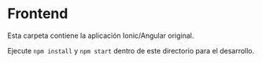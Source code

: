 # Frontend

Esta carpeta contiene la aplicación Ionic/Angular original.

Ejecute `npm install` y `npm start` dentro de este directorio para el desarrollo.
